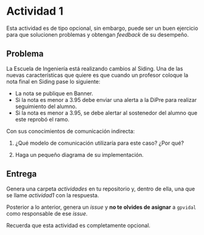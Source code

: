 # Actividad 1

Esta actividad es de tipo opcional, sin embargo, puede ser un buen ejercicio para que solucionen problemas y obtengan *feedback* de su desempeño.

## Problema

La Escuela de Ingeniería está realizando cambios al Siding. Una de las nuevas características que quiere es que cuando un profesor coloque la nota final en Siding pase lo siguiente:

* La nota se publique en Banner.
* Si la nota es menor a 3.95 debe enviar una alerta a la DiPre para realizar seguimiento del alumno.
* Si la nota es menor a 3.95, se debe alertar al sostenedor del alumno que este reprobó el ramo.

Con sus conocimientos de comunicación indirecta:

1. ¿Qué modelo de comunicación utilizaría para este caso? ¿Por qué?

2. Haga un pequeño diagrama de su implementación.

## Entrega

Genera una carpeta *actividades* en tu repositorio y, dentro de ella, una que se llame *actividad1* con la respuesta.

Posterior a lo anterior, genera un *issue* y **no te olvides de asignar** a `gpvidal` como responsable de ese *issue*. 

Recuerda que esta actividad es completamente opcional.
